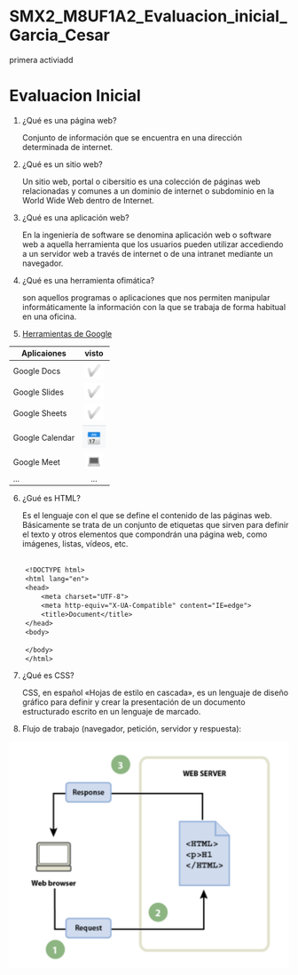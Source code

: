 # SMX2_M8UF1A2_Evaluacion_inicial_Garcia_Cesar
primera activiadd

# Evaluacion Inicial

1. ¿Qué es una página web?

    Conjunto de información que se encuentra en una dirección determinada de internet.

2. ¿Qué es un sitio web?

    Un sitio web​, portal​ o cibersitio es una colección de páginas web relacionadas y comunes a un dominio de internet o subdominio en la World Wide Web dentro de Internet.

3. ¿Qué es una aplicación web?

    En la ingeniería de software se denomina aplicación web o software web a aquella herramienta que los usuarios pueden utilizar accediendo a un servidor web a través de internet o de una intranet mediante un navegador.

4. ¿Qué es una herramienta ofimática?

    son aquellos programas o aplicaciones que nos permiten manipular informáticamente la información con la que se trabaja de forma habitual en una oficina.

5. [Herramientas de Google](https://www.google.com/intl/es-419/chrome/browser-tools/)

|Aplicaiones | visto|
|----------|:-------:|
|Google Docs|![imagen](https://github.com/holajulio/SMX2_M8UF1A2_Evaluacion_inicial_Garcia_Cesar/blob/main/chek.png)|
|Google Slides|![imagen](https://github.com/holajulio/SMX2_M8UF1A2_Evaluacion_inicial_Garcia_Cesar/blob/main/chek.png)|
|Google Sheets|![imagen](https://github.com/holajulio/SMX2_M8UF1A2_Evaluacion_inicial_Garcia_Cesar/blob/main/chek.png)|
|Google Calendar|![imagen](https://github.com/holajulio/SMX2_M8UF1A2_Evaluacion_inicial_Garcia_Cesar/blob/main/calendar.png)|
|Google Meet|![imagen](https://github.com/holajulio/SMX2_M8UF1A2_Evaluacion_inicial_Garcia_Cesar/blob/main/portatil.png)|
|...|...|

6. ¿Gué es HTML?

    Es el lenguaje con el que se define el contenido de las páginas web. Básicamente se trata de un conjunto de etiquetas que sirven para definir el texto y otros elementos que compondrán una página web, como imágenes, listas, vídeos, etc.

```

    <!DOCTYPE html>
    <html lang="en">
    <head>
        <meta charset="UTF-8">
        <meta http-equiv="X-UA-Compatible" content="IE=edge">
        <title>Document</title>
    </head>
    <body>

    </body>
    </html>

```

7. ¿Qué es CSS?

    CSS, en español «Hojas de estilo en cascada», es un lenguaje de diseño gráfico para definir y crear la presentación de un documento estructurado escrito en un lenguaje de marcado.​

8. Flujo de trabajo (navegador, petición, servidor y respuesta):

![imagen](https://github.com/holajulio/SMX2_M8UF1A2_Evaluacion_inicial_Garcia_Cesar/blob/main/Captura%20de%20pantalla%202023-09-29%20155456.png)
